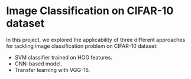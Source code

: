 # Image Classification on CIFAR-10 dataset
In this project, we explored the applicability of three different approaches for tackling image classification problem on CIFAR-10 dataset:

- SVM classifier trained on HOG features.
- CNN-based model.
- Transfer learning with VGG-16. 

